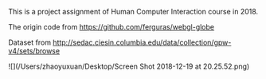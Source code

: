 This is a project assignment of Human Computer Interaction course in 2018.  

The origin code from <https://github.com/ferguras/webgl-globe>  

Dataset from <http://sedac.ciesin.columbia.edu/data/collection/gpw-v4/sets/browse>

![](/Users/zhaoyuxuan/Desktop/Screen Shot 2018-12-19 at 20.25.52.png)